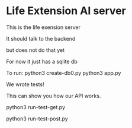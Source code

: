 # Life Extension AI server

This is the life exension server

It should talk to the backend

but does not do that yet

For now it just has a sqlite db

To run:
python3 create-db0.py
python3 app.py

We wrote tests!

This can show you how our API works.

python3 run-test-get.py

python3 run-test-post.py

